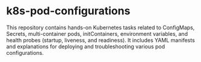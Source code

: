 # k8s-pod-configurations
This repository contains hands-on Kubernetes tasks related to ConfigMaps, Secrets, multi-container pods, initContainers, environment variables, and health probes (startup, liveness, and readiness). It includes YAML manifests and explanations for deploying and troubleshooting various pod configurations. 
